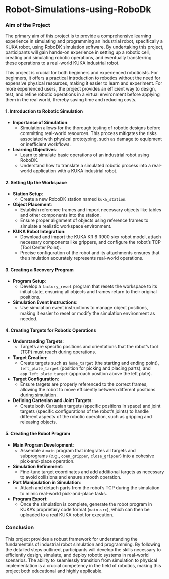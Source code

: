 # Robot-Simulations-using-RoboDk


### Aim of the Project

The primary aim of this project is to provide a comprehensive learning experience in simulating and programming an industrial robot, specifically a KUKA robot, using RoboDK simulation software. By undertaking this project, participants will gain hands-on experience in setting up a robotic cell, creating and simulating robotic operations, and eventually transferring these operations to a real-world KUKA industrial robot.

This project is crucial for both beginners and experienced roboticists. For beginners, it offers a practical introduction to robotics without the need for expensive physical resources, making it easier to learn and experiment. For more experienced users, the project provides an efficient way to design, test, and refine robotic operations in a virtual environment before applying them in the real world, thereby saving time and reducing costs.

#### 1. **Introduction to Robotic Simulation**

   - **Importance of Simulation**: 
     - Simulation allows for the thorough testing of robotic designs before committing real-world resources. This process mitigates the risks associated with physical prototyping, such as damage to equipment or inefficient workflows.
   - **Learning Objectives**: 
     - Learn to simulate basic operations of an industrial robot using RoboDK.
     - Understand how to translate a simulated robotic process into a real-world application with a KUKA industrial robot.

#### 2. **Setting Up the Workspace**

   - **Station Setup**:
     - Create a new RoboDK station named `kuka_station`.
   - **Object Placement**:
     - Establish reference frames and import necessary objects like tables and other components into the station.
     - Ensure proper alignment of objects using reference frames to simulate a realistic workspace environment.
   - **KUKA Robot Integration**:
     - Download and import the KUKA KR 6 R900 sixx robot model, attach necessary components like grippers, and configure the robot’s TCP (Tool Center Point).
     - Precise configuration of the robot and its attachments ensures that the simulation accurately represents real-world operations.

#### 3. **Creating a Recovery Program**

   - **Program Setup**:
     - Develop a `factory_reset` program that resets the workspace to its initial state, ensuring all objects and frames return to their original positions.
   - **Simulation Event Instructions**:
     - Use simulation event instructions to manage object positions, making it easier to reset or modify the simulation environment as needed.

#### 4. **Creating Targets for Robotic Operations**

   - **Understanding Targets**:
     - Targets are specific positions and orientations that the robot’s tool (TCP) must reach during operations.
   - **Target Creation**:
     - Create targets such as `home_target` (the starting and ending point), `left_plate_target` (position for picking and placing parts), and `app_left_plate_target` (approach position above the left plate).
   - **Target Configuration**:
     - Ensure targets are properly referenced to the correct frames, allowing the robot to move efficiently between different positions during simulation.
   - **Defining Cartesian and Joint Targets**:
     - Create both Cartesian targets (specific positions in space) and joint targets (specific configurations of the robot’s joints) to handle different aspects of the robotic operation, such as gripping and releasing objects.

#### 5. **Creating the Robot Program**

   - **Main Program Development**:
     - Assemble a `main` program that integrates all targets and subprograms (e.g., `open_gripper`, `close_gripper`) into a cohesive pick-and-place operation.
   - **Simulation Refinement**:
     - Fine-tune target coordinates and add additional targets as necessary to avoid collisions and ensure smooth operation.
   - **Part Manipulation in Simulation**:
     - Attach and detach parts from the robot’s TCP during the simulation to mimic real-world pick-and-place tasks.
   - **Program Export**:
     - Once the simulation is complete, generate the robot program in KUKA’s proprietary code format (`main.src`), which can then be uploaded to a real KUKA robot for execution.

### Conclusion

This project provides a robust framework for understanding the fundamentals of industrial robot simulation and programming. By following the detailed steps outlined, participants will develop the skills necessary to efficiently design, simulate, and deploy robotic systems in real-world scenarios. The ability to seamlessly transition from simulation to physical implementation is a crucial competency in the field of robotics, making this project both educational and highly applicable.
